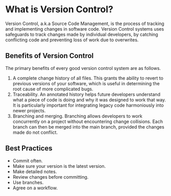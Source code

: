 # What is Version Control?

Version Control, a.k.a Source Code Management, is the process of tracking and implementing changes in software code. Version Control systems uses safeguards to track changes made by individual developers, by catching conflicting code and preventing loss of work due to overwrites.

## Benefits of Version Control

The primary benefits of every good version control system are as follows.

1. A complete change history of all files. This grants the ability to revert to previous versions of your software, which is useful in determining the root cause of more complicated bugs.
2. Traceability. An annotated history helps future developers understand what a piece of code is doing and why it was designed to work that way. It is particularly important for integrating legacy code harmoniously into newer projects.
3. Branching and merging. Branching allows developers to work concurrently on a project without encountering change collisions. Each branch can then be merged into the main branch, provided the changes made do not conflict. 

## Best Practices

* Commit often.
* Make sure your version is the latest version.
* Make detailed notes.
* Review changes before committing.
* Use branches.
* Agree on a workflow.